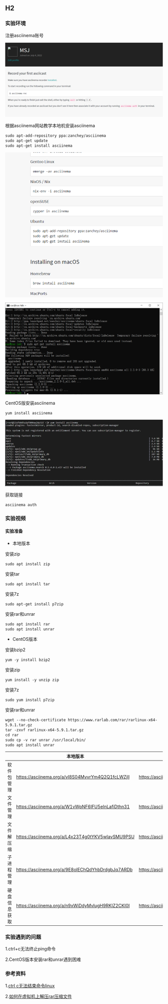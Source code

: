 ## H2

### 实验环境

注册asciinema账号

![registered](img\registered.png)

根据asciinema网站教学本地机安装asciinema

```
sudo apt-add-repository ppa:zanchey/asciinema
sudo apt-get update
sudo apt-get install asciinema
```

![teach](img\teach.png)

![apt_install](img\apt_install.png)

CentOS版安装asciinema

```
yum install asciinema
```

![install_centOS](img\install_centOS.png)

获取链接

```
asciinema auth
```

### 实验视频

#### 实验准备

- 本地版本

安装zip

```
sudo apt install zip
```

安装tar

```
sudo apt install tar
```

安装7z

```
sudo apt-get install p7zip
```

安装rar和unrar

```
sudo apt install rar
sudo apt install unrar
```

- CentOS版本

安装bzip2

```
yum -y install bzip2
```

安装zip

```
yum install -y unzip zip
```

安装7z

```
sudo yum install p7zip
```

安装rar和unrar

```
wget --no-check-certificate https://www.rarlab.com/rar/rarlinux-x64-5.9.1.tar.gz
tar -zxvf rarlinux-x64-5.9.1.tar.gz
cd rar
sudo cp -v rar unrar /usr/local/bin/
sudo apt install unrar
```



|              | 本地版本                                          | CentOS版本                                        |
| ------------ | ------------------------------------------------- | ------------------------------------------------- |
| 软件包管理   | https://asciinema.org/a/vI8S04MvvrYm4Q2Q1fcLWZjll | https://asciinema.org/a/she4GNouOL5v97SNLP9c9WBJg |
| 文件管理     | https://asciinema.org/a/W1vWpNF6IFU5elnLafiDthn31 | https://asciinema.org/a/sNdzCsqHjL2KeiXJWAJBOvKjc |
| 文件解压缩   | https://asciinema.org/a/L4x23T4g0tYKV5wIavSMU9PSU | https://asciinema.org/a/pq2jTYjsbl2ZujctdkyQfXldP |
| 子进程管理   | https://asciinema.org/a/9E8olEChQdYhbDrdgbJq7ARDb | https://asciinema.org/a/tX1aIV5QjlPSEBxTd98frpJVt |
| 硬盘信息获取 | https://asciinema.org/a/n9xWiDdyMvlugH9RKIZ2CKI0I | https://asciinema.org/a/VZjXGeqNBSuEr6U9SjWQ1FXcN |

### 实验遇到的问题

1.ctrl+c无法终止ping命令

2.CentOS版本安装rar和unrar遇到困难

### 参考资料

1.[ctrl c无法结束命令linux](https://www.csdn.net/tags/MtzakgzsODIzMzgtYmxvZwO0O0OO0O0O.html)

2.[如何在虚拟机上解压rar压缩文件](https://blog.csdn.net/m0_46517444/article/details/119376390)